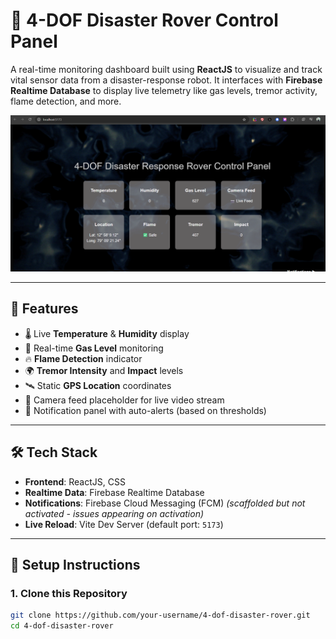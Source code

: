 # 🚨 4-DOF Disaster Rover Control Panel

A real-time monitoring dashboard built using **ReactJS** to visualize and track vital sensor data from a disaster-response robot. It interfaces with **Firebase Realtime Database** to display live telemetry like gas levels, tremor activity, flame detection, and more.

![alt text](image.png)

---

## 🌟 Features

- 🌡️ Live **Temperature** & **Humidity** display
- 💨 Real-time **Gas Level** monitoring
- 🔥 **Flame Detection** indicator
- 🌍 **Tremor Intensity** and **Impact** levels
- 🛰️ Static **GPS Location** coordinates
- 🎥 Camera feed placeholder for live video stream
- 🔔 Notification panel with auto-alerts (based on thresholds)

---

## 🛠️ Tech Stack

- **Frontend**: ReactJS, CSS
- **Realtime Data**: Firebase Realtime Database
- **Notifications**: Firebase Cloud Messaging (FCM) _(scaffolded but not activated - issues appearing on activation)_
- **Live Reload**: Vite Dev Server (default port: `5173`)

---

## 🔧 Setup Instructions

### 1. Clone this Repository

```bash
git clone https://github.com/your-username/4-dof-disaster-rover.git
cd 4-dof-disaster-rover
```
